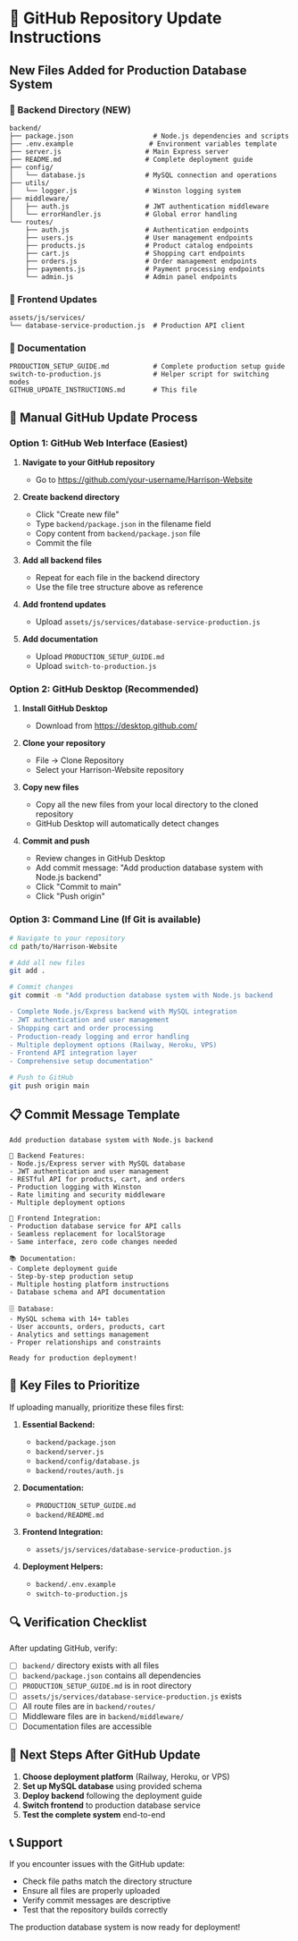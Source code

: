 # 🚀 GitHub Repository Update Instructions

## New Files Added for Production Database System

### 📁 Backend Directory (NEW)
```
backend/
├── package.json                    # Node.js dependencies and scripts
├── .env.example                   # Environment variables template
├── server.js                     # Main Express server
├── README.md                     # Complete deployment guide
├── config/
│   └── database.js               # MySQL connection and operations
├── utils/
│   └── logger.js                 # Winston logging system
├── middleware/
│   ├── auth.js                   # JWT authentication middleware
│   └── errorHandler.js           # Global error handling
└── routes/
    ├── auth.js                   # Authentication endpoints
    ├── users.js                  # User management endpoints
    ├── products.js               # Product catalog endpoints
    ├── cart.js                   # Shopping cart endpoints
    ├── orders.js                 # Order management endpoints
    ├── payments.js               # Payment processing endpoints
    └── admin.js                  # Admin panel endpoints
```

### 📁 Frontend Updates
```
assets/js/services/
└── database-service-production.js  # Production API client
```

### 📁 Documentation
```
PRODUCTION_SETUP_GUIDE.md           # Complete production setup guide
switch-to-production.js             # Helper script for switching modes
GITHUB_UPDATE_INSTRUCTIONS.md       # This file
```

## 🔄 Manual GitHub Update Process

### Option 1: GitHub Web Interface (Easiest)

1. **Navigate to your GitHub repository**
   - Go to https://github.com/your-username/Harrison-Website

2. **Create backend directory**
   - Click "Create new file"
   - Type `backend/package.json` in the filename field
   - Copy content from `backend/package.json` file
   - Commit the file

3. **Add all backend files**
   - Repeat for each file in the backend directory
   - Use the file tree structure above as reference

4. **Add frontend updates**
   - Upload `assets/js/services/database-service-production.js`

5. **Add documentation**
   - Upload `PRODUCTION_SETUP_GUIDE.md`
   - Upload `switch-to-production.js`

### Option 2: GitHub Desktop (Recommended)

1. **Install GitHub Desktop**
   - Download from https://desktop.github.com/

2. **Clone your repository**
   - File → Clone Repository
   - Select your Harrison-Website repository

3. **Copy new files**
   - Copy all the new files from your local directory to the cloned repository
   - GitHub Desktop will automatically detect changes

4. **Commit and push**
   - Review changes in GitHub Desktop
   - Add commit message: "Add production database system with Node.js backend"
   - Click "Commit to main"
   - Click "Push origin"

### Option 3: Command Line (If Git is available)

```bash
# Navigate to your repository
cd path/to/Harrison-Website

# Add all new files
git add .

# Commit changes
git commit -m "Add production database system with Node.js backend

- Complete Node.js/Express backend with MySQL integration
- JWT authentication and user management
- Shopping cart and order processing
- Production-ready logging and error handling
- Multiple deployment options (Railway, Heroku, VPS)
- Frontend API integration layer
- Comprehensive setup documentation"

# Push to GitHub
git push origin main
```

## 📋 Commit Message Template

```
Add production database system with Node.js backend

🚀 Backend Features:
- Node.js/Express server with MySQL database
- JWT authentication and user management
- RESTful API for products, cart, and orders
- Production logging with Winston
- Rate limiting and security middleware
- Multiple deployment options

🔧 Frontend Integration:
- Production database service for API calls
- Seamless replacement for localStorage
- Same interface, zero code changes needed

📚 Documentation:
- Complete deployment guide
- Step-by-step production setup
- Multiple hosting platform instructions
- Database schema and API documentation

🗄️ Database:
- MySQL schema with 14+ tables
- User accounts, orders, products, cart
- Analytics and settings management
- Proper relationships and constraints

Ready for production deployment!
```

## 🎯 Key Files to Prioritize

If uploading manually, prioritize these files first:

1. **Essential Backend:**
   - `backend/package.json`
   - `backend/server.js`
   - `backend/config/database.js`
   - `backend/routes/auth.js`

2. **Documentation:**
   - `PRODUCTION_SETUP_GUIDE.md`
   - `backend/README.md`

3. **Frontend Integration:**
   - `assets/js/services/database-service-production.js`

4. **Deployment Helpers:**
   - `backend/.env.example`
   - `switch-to-production.js`

## 🔍 Verification Checklist

After updating GitHub, verify:

- [ ] `backend/` directory exists with all files
- [ ] `backend/package.json` contains all dependencies
- [ ] `PRODUCTION_SETUP_GUIDE.md` is in root directory
- [ ] `assets/js/services/database-service-production.js` exists
- [ ] All route files are in `backend/routes/`
- [ ] Middleware files are in `backend/middleware/`
- [ ] Documentation files are accessible

## 🚀 Next Steps After GitHub Update

1. **Choose deployment platform** (Railway, Heroku, or VPS)
2. **Set up MySQL database** using provided schema
3. **Deploy backend** following the deployment guide
4. **Switch frontend** to production database service
5. **Test the complete system** end-to-end

## 📞 Support

If you encounter issues with the GitHub update:
- Check file paths match the directory structure
- Ensure all files are properly uploaded
- Verify commit messages are descriptive
- Test that the repository builds correctly

The production database system is now ready for deployment!

